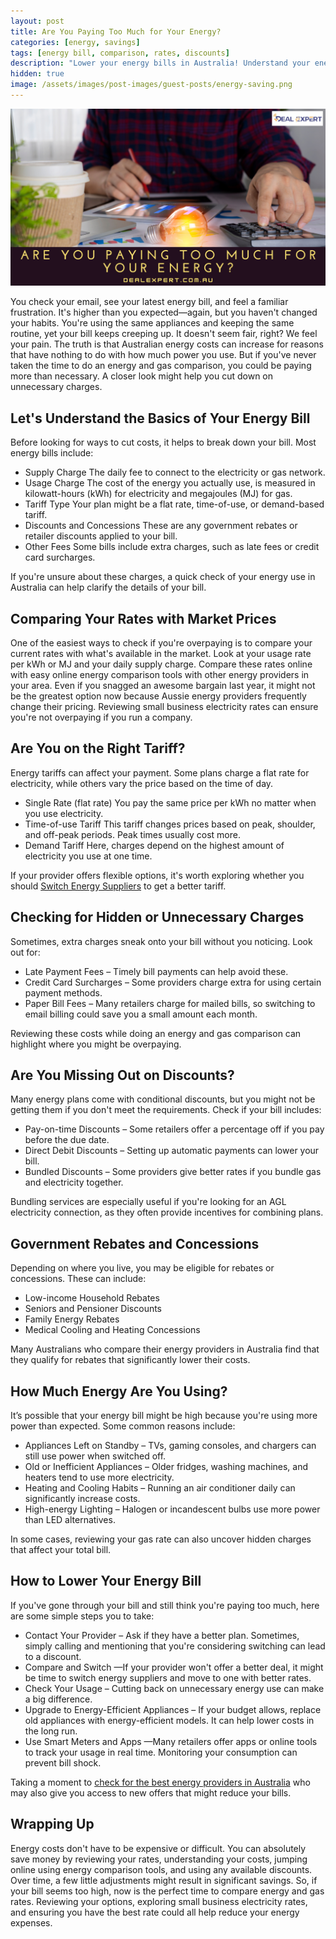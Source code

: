 ```yaml
---
layout: post
title: Are You Paying Too Much for Your Energy?
categories: [energy, savings]
tags: [energy bill, comparison, rates, discounts]
description: "Lower your energy bills in Australia! Understand your energy bill, compare rates, find hidden charges, and discover discounts. Learn how to switch providers and save money. #EnergySavings #Australia #LowerBills"
hidden: true
image: /assets/images/post-images/guest-posts/energy-saving.png
---
```


![Energy saving in Australia featured image](/assets/images/post-images/guest-posts/energy-saving.png)

You check your email, see your latest energy bill, and feel a familiar frustration. It's higher than you expected—again, but you haven't changed your habits. You're using the same appliances and keeping the same routine, yet your bill keeps creeping up. It doesn't seem fair, right? We feel your pain.
The truth is that Australian energy costs can increase for reasons that have nothing to do with how much power you use. But if you've never taken the time to do an energy and gas comparison, you could be paying more than necessary. A closer look might help you cut down on unnecessary charges.

## Let's Understand the Basics of Your Energy Bill

Before looking for ways to cut costs, it helps to break down your bill. Most energy bills include:

* Supply Charge
    The daily fee to connect to the electricity or gas network.
* Usage Charge
    The cost of the energy you actually use, is measured in kilowatt-hours (kWh) for electricity and megajoules (MJ) for gas.
* Tariff Type
    Your plan might be a flat rate, time-of-use, or demand-based tariff.
* Discounts and Concessions
    These are any government rebates or retailer discounts applied to your bill.
* Other Fees
    Some bills include extra charges, such as late fees or credit card surcharges.

If you're unsure about these charges, a quick check of your energy use in Australia can help clarify the details of your bill.

## Comparing Your Rates with Market Prices

One of the easiest ways to check if you're overpaying is to compare your current rates with what's available in the market. Look at your usage rate per kWh or MJ and your daily supply charge. Compare these rates online with easy online energy comparison tools with other energy providers in your area. Even if you snagged an awesome bargain last year, it might not be the greatest option now because Aussie energy providers frequently change their pricing. Reviewing small business electricity rates can ensure you're not overpaying if you run a company.

## Are You on the Right Tariff?

Energy tariffs can affect your payment. Some plans charge a flat rate for electricity, while others vary the price based on the time of day.

* Single Rate (flat rate)
    You pay the same price per kWh no matter when you use electricity.
* Time-of-use Tariff
    This tariff changes prices based on peak, shoulder, and off-peak periods. Peak times usually cost more.
* Demand Tariff
    Here, charges depend on the highest amount of electricity you use at one time.

If your provider offers flexible options, it's worth exploring whether you should <a href="https://dealexpert.com.au/electricity-and-gas-retailers/lumo-energy/" rel="sponsored">Switch Energy Suppliers</a> to get a better tariff.

## Checking for Hidden or Unnecessary Charges

Sometimes, extra charges sneak onto your bill without you noticing. Look out for:

* Late Payment Fees – Timely bill payments can help avoid these.
* Credit Card Surcharges – Some providers charge extra for using certain payment methods.
* Paper Bill Fees – Many retailers charge for mailed bills, so switching to email billing could save you a small amount each month.

Reviewing these costs while doing an energy and gas comparison can highlight where you might be overpaying.

## Are You Missing Out on Discounts?

Many energy plans come with conditional discounts, but you might not be getting them if you don't meet the requirements. Check if your bill includes:

* Pay-on-time Discounts – Some retailers offer a percentage off if you pay before the due date.
* Direct Debit Discounts – Setting up automatic payments can lower your bill.
* Bundled Discounts – Some providers give better rates if you bundle gas and electricity together.

Bundling services are especially useful if you're looking for an AGL electricity connection, as they often provide incentives for combining plans.

## Government Rebates and Concessions

Depending on where you live, you may be eligible for rebates or concessions. These can include:

* Low-income Household Rebates
* Seniors and Pensioner Discounts
* Family Energy Rebates
* Medical Cooling and Heating Concessions

Many Australians who compare their energy providers in Australia find that they qualify for rebates that significantly lower their costs.

## How Much Energy Are You Using?

It’s possible that your energy bill might be high because you're using more power than expected. Some common reasons include:

* Appliances Left on Standby – TVs, gaming consoles, and chargers can still use power when switched off.
* Old or Inefficient Appliances – Older fridges, washing machines, and heaters tend to use more electricity.
* Heating and Cooling Habits – Running an air conditioner daily can significantly increase costs.
* High-energy Lighting – Halogen or incandescent bulbs use more power than LED alternatives.

In some cases, reviewing your gas rate can also uncover hidden charges that affect your total bill.

## How to Lower Your Energy Bill

If you've gone through your bill and still think you're paying too much, here are some simple steps you to take:

* Contact Your Provider – Ask if they have a better plan. Sometimes, simply calling and mentioning that you're considering switching can lead to a discount.
* Compare and Switch —If your provider won't offer a better deal, it might be time to switch energy suppliers and move to one with better rates.
* Check Your Usage – Cutting back on unnecessary energy use can make a big difference.
* Upgrade to Energy-Efficient Appliances – If your budget allows, replace old appliances with energy-efficient models. It can help lower costs in the long run.
* Use Smart Meters and Apps —Many retailers offer apps or online tools to track your usage in real time. Monitoring your consumption can prevent bill shock.

Taking a moment to  <a href="https://dealexpert.com.au/" rel="sponsored">check for the best energy providers in Australia</a>  who may also give you access to new offers that might reduce your bills.

## Wrapping Up

Energy costs don't have to be expensive or difficult. You can absolutely save money by reviewing your rates, understanding your costs, jumping online using energy comparison tools, and using any available discounts. Over time, a few little adjustments might result in significant savings.
So, if your bill seems too high, now is the perfect time to compare energy and gas rates. Reviewing your options, exploring small business electricity rates, and ensuring you have the best rate could all help reduce your energy expenses.